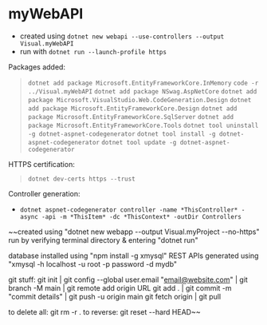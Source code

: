 # myWebAPI

- created using `dotnet new webapi --use-controllers --output Visual.myWebAPI`
- run with `dotnet run --launch-profile https`

Packages added:
> `dotnet add package Microsoft.EntityFrameworkCore.InMemory`
> `code -r ../Visual.myWebAPI`
> `dotnet add package NSwag.AspNetCore`
> `dotnet add package Microsoft.VisualStudio.Web.CodeGeneration.Design`
> `dotnet add package Microsoft.EntityFrameworkCore.Design`
> `dotnet add package Microsoft.EntityFrameworkCore.SqlServer`
> `dotnet add package Microsoft.EntityFrameworkCore.Tools`
> `dotnet tool uninstall -g dotnet-aspnet-codegenerator`
> `dotnet tool install -g dotnet-aspnet-codegenerator`
> `dotnet tool update -g dotnet-aspnet-codegenerator`

HTTPS certification:
> `dotnet dev-certs https --trust`

Controller generation:
- `dotnet aspnet-codegenerator controller -name *ThisController* -async -api -m *ThisItem* -dc *ThisContext* -outDir Controllers`

~~created using "dotnet new webapp --output Visual.myProject --no-https"
run by verifying terminal directory & entering "dotnet run"

database installed using "npm install -g xmysql"
REST APIs generated using "xmysql -h localhost -u root -p password -d mydb"

git stuff: git init | git config --global user.email "email@website.com" | git branch -M main | git remote add origin URL
git add . | git commit -m "commit details" | git push -u origin main
git fetch origin | git pull

to delete all: git rm -r .
to reverse: git reset --hard HEAD~~
